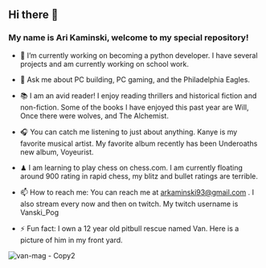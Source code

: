 ## Hi there 👋

### My name is Ari Kaminski, welcome to my special repository!


- 🔭 I’m currently working on becoming a python developer. I have several projects and am currently working on school work.

- 💬 Ask me about PC building, PC gaming, and the Philadelphia Eagles.

- 📚 I am an avid reader! I enjoy reading thrillers and historical fiction and non-fiction. Some of the books I have enjoyed this past year are Will, Once there were wolves, and The Alchemist.

- 🎧 You can catch me listening to just about anything. Kanye is my favorite musical artist. My favorite album recently has been Underoaths new album, Voyeurist.

- ♟ I am learning to play chess on chess.com. I am currently floating around 900 rating in rapid chess, my blitz and bullet ratings are terrible.

- 📫 How to reach me: You can reach me at arkaminski93@gmail.com . I also stream every now and then on twitch. My twitch username is Vanski_Pog



- ⚡ Fun fact: I own a 12 year old pitbull rescue named Van. Here is a picture of him in my front yard.

![van-mag - Copy2](https://user-images.githubusercontent.com/60354884/150201791-51b93274-6af7-49c5-bed4-9cb8a57eefea.jpg)
